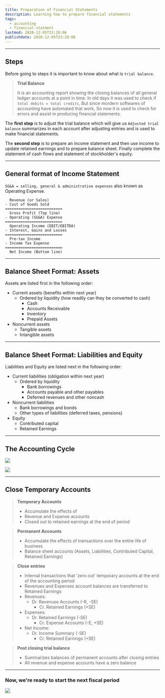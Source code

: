 ```yaml
---
title: Preparation of Financial Statements
description: Learning how to prepare financial statements
tags:
  - accounting
  - financial-statment
lastmod: 2020-12-05T23:28:06
publishdate: 2020-12-05T23:28:06
---
```


---

## Steps

Before going to steps it is important to know about what is `trial balance`.

> **Trial Balance**
>
> It is an accounting report showing the closing balances of all general ledger accounts at a point in time. In old days it was used to check if `total debits = total credits`, But since mordern softwares of accounting have automated that work, So now it is used to check for errors and assist in producing financial statements.

The **first step** is to adjust the trial balance which will give us `Adjusted trial balance` summarizes in each account after adjusting entries and is used to make financial statements.

The **second step** is to prepare an income statement and then use income to update retained earnings and to prepare balance sheet. Finally complete the statement of cash flows and statement of stockholder's equity.

---

## General format of Income Statement

`SG&A = selling, general & administrative expenses` also known as Operating Expense.

```
  Revenue (or Sales)
- Cost of Goods Sold
==========================
  Gross Profit (Top line)
- Operating (SG&A) Expense
==========================
  Operating Income (EBIT/EBITDA)
- Interest, Gains and Losses
==========================
  Pre-tax Income
- Income Tax Expense
==========================
  Net Income (Bottom line)
```

---

## Balance Sheet Format: Assets

Assets are listed first in the following order:

- Current assets (benefits within next year)
  - Ordered by liquidity (how readily can they be converted to cash)
    - Cash
    - Accounts Receivable
    - Inventory
    - Prepaid Assets
- Noncurrent assets
  - Tangible assets
  - Intangible assets

---

## Balance Sheet Format: Liabilities and Equity

Liabilities and Equity are listed next in the following order:

- Current liabilities (obligation within next year)
  - Ordered by liquidity
    - Bank borrowings
    - Accounts payable and other payables
    - Deferred revenues and other noncash
- Noncurrent liabilities
  - Bank borrowings and bonds
  - Other types of liabilities (deferred taxes, pensions)
- Equity
  - Contributed capital
  - Retained Earnings

---

## The Accounting Cycle

![](/preparation_of_financial_statements/img1.png)

![](https://media.giphy.com/media/BLN3Jhs4Pf07Z5pQNZ/giphy.gif)

---

## Close Temporary Accounts

> **Temporary Accounts**
>
> - Accumulate the effects of
> - Revenue and Expense accounts
> - Closed out to retained earnings at the end of period

> **Permanent Accounts**
>
> - Accumulate the effects of transactions over the entire life of business
> - Balance sheet accounts (Assets, Liabilities, Contributed Capital, Retained Earnings)

> **Close entries**
>
> - Internal transactions that 'zero out' temporary accounts at the end of the accounting period
> - Revenues and Expenses account balances are transferred to Retained Earnings
> - Revenues:
>   - Dr. Revenuse Accounts (-R, -SE)
>     - Cr. Retained Earnings (+SE)
> - Expenses:
>   - Dr. Retained Earnings (-SE)
>     - Cr. Expense Accounts (-E, +SE)
> - Net Income:
>   - Dr. Income Summary (-SE)
>     - Cr. Retained Earnings (+SE)

> **Post closing trial balance**
>
> - Summarizes balances of permanent accounts after closing entries
> - All revenue and expense accounts have a zero balance

---

### Now, we're ready to start the next fiscal period

![](https://media.giphy.com/media/myuneaof9lR1AUPm1p/giphy.gif)
